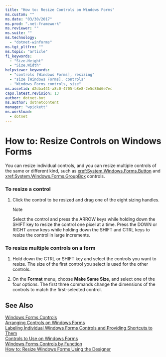 ```yaml
---
title: "How to: Resize Controls on Windows Forms"
ms.custom: ""
ms.date: "03/30/2017"
ms.prod: ".net-framework"
ms.reviewer: ""
ms.suite: ""
ms.technology: 
  - "dotnet-winforms"
ms.tgt_pltfrm: ""
ms.topic: "article"
f1_keywords: 
  - "Size.Height"
  - "Size.Width"
helpviewer_keywords: 
  - "controls [Windows Forms], resizing"
  - "size [Windows Forms], controls"
  - "Windows Forms controls, size"
ms.assetid: d2dba441-a8c0-4705-b8e8-2e5d86d6e7ec
caps.latest.revision: 13
author: dotnet-bot
ms.author: dotnetcontent
manager: "wpickett"
ms.workload: 
  - dotnet
---
```

# How to: Resize Controls on Windows Forms
You can resize individual controls, and you can resize multiple controls of the same or different kind, such as <xref:System.Windows.Forms.Button> and <xref:System.Windows.Forms.GroupBox> controls.  
  
### To resize a control  
  
1.  Click the control to be resized and drag one of the eight sizing handles.  
  
    > [!NOTE]
    >  Select the control and press the ARROW keys while holding down the SHIFT key to resize the control one pixel at a time. Press the DOWN or RIGHT arrow keys while holding down the SHIFT and CTRL keys to resize the control in large increments.  
  
### To resize multiple controls on a form  
  
1.  Hold down the CTRL or SHIFT key and select the controls you want to resize. The size of the first control you select is used for the other controls.  
  
2.  On the **Format** menu, choose **Make Same Size**, and select one of the four options. The first three commands change the dimensions of the controls to match the first-selected control.  
  
## See Also  
 [Windows Forms Controls](../../../../docs/framework/winforms/controls/index.md)  
 [Arranging Controls on Windows Forms](../../../../docs/framework/winforms/controls/arranging-controls-on-windows-forms.md)  
 [Labeling Individual Windows Forms Controls and Providing Shortcuts to Them](../../../../docs/framework/winforms/controls/labeling-individual-windows-forms-controls-and-providing-shortcuts-to-them.md)  
 [Controls to Use on Windows Forms](../../../../docs/framework/winforms/controls/controls-to-use-on-windows-forms.md)  
 [Windows Forms Controls by Function](../../../../docs/framework/winforms/controls/windows-forms-controls-by-function.md)  
 [How to: Resize Windows Forms Using the Designer](http://msdn.microsoft.com/library/3fe57c94-851c-45d7-a6f6-6b85f3c4a104)
